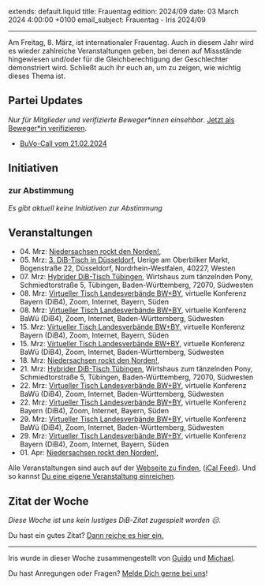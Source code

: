 
extends: default.liquid
title: Frauentag
edition: 2024/09
date: 03 March 2024 4:00:00 +0100
email_subject: Frauentag - Iris 2024/09

---
Am Freitag, 8. März, ist internationaler Frauentag. Auch in diesem Jahr wird es wieder zahlreiche Veranstaltungen geben, bei denen auf Missstände hingewiesen und/oder für die Gleichberechtigung der Geschlechter demonstriert wird. Schließt auch ihr euch an, um zu zeigen, wie wichtig dieses Thema ist.


## Partei Updates

_Nur für Mitglieder und verifizierte Beweger\*innen einsehbar_. [Jetzt als Beweger\*in verifizieren](https://dib.de/bewegerin-werden/).

 - [BuVo-Call vom 21.02.2024](https://marktplatz.dib.de/t/buvo-call-vom-21-02-2024/40214)

## Initiativen

### zur Abstimmung
_Es gibt aktuell keine Initiativen zur Abstimmung_

## Veranstaltungen

 - 04.&nbsp;Mrz: [Niedersachsen rockt den Norden!](https://dib.de/events/niedersachsen-call-2024-03-04/), 
 - 05.&nbsp;Mrz: [3. DiB-Tisch in Düsseldorf](https://dib.de/events/3-dib-tisch-in-duesseldorf-im-uerige-oberbilker-markt/), Uerige am Oberbilker Markt, Bogenstraße 22, Düsseldorf, Nordrhein-Westfalen, 40227, Westen
 - 07.&nbsp;Mrz: [Hybrider DiB-Tisch Tübingen](https://dib.de/events/virtueller-tisch-tuebingen-2024-03-07/), Wirtshaus zum tänzelnden Pony, Schmiedtorstraße 5, Tübingen, Baden-Württemberg, 72070, Südwesten
 - 08.&nbsp;Mrz: [Virtueller Tisch Landesverbände BW+BY](https://dib.de/events/virtueller-tisch-landesverbaende-bwby-2-2024-03-08/), virtuelle Konferenz Bayern (DiB4), Zoom, Internet, Bayern, Süden
 - 08.&nbsp;Mrz: [Virtueller Tisch Landesverbände BW+BY](https://dib.de/events/virtueller-tisch-landesverbaende-bwby-3-2024-03-08/), virtuelle Konferenz BaWü (DiB4), Zoom, Internet, Baden-Württemberg, Südwesten
 - 15.&nbsp;Mrz: [Virtueller Tisch Landesverbände BW+BY](https://dib.de/events/virtueller-tisch-landesverbaende-bwby-2-2024-03-15/), virtuelle Konferenz Bayern (DiB4), Zoom, Internet, Bayern, Süden
 - 15.&nbsp;Mrz: [Virtueller Tisch Landesverbände BW+BY](https://dib.de/events/virtueller-tisch-landesverbaende-bwby-3-2024-03-15/), virtuelle Konferenz BaWü (DiB4), Zoom, Internet, Baden-Württemberg, Südwesten
 - 18.&nbsp;Mrz: [Niedersachsen rockt den Norden!](https://dib.de/events/niedersachsen-call-2024-03-18/), 
 - 21.&nbsp;Mrz: [Hybrider DiB-Tisch Tübingen](https://dib.de/events/virtueller-tisch-tuebingen-2024-03-21/), Wirtshaus zum tänzelnden Pony, Schmiedtorstraße 5, Tübingen, Baden-Württemberg, 72070, Südwesten
 - 22.&nbsp;Mrz: [Virtueller Tisch Landesverbände BW+BY](https://dib.de/events/virtueller-tisch-landesverbaende-bwby-3-2024-03-22/), virtuelle Konferenz BaWü (DiB4), Zoom, Internet, Baden-Württemberg, Südwesten
 - 22.&nbsp;Mrz: [Virtueller Tisch Landesverbände BW+BY](https://dib.de/events/virtueller-tisch-landesverbaende-bwby-2-2024-03-22/), virtuelle Konferenz Bayern (DiB4), Zoom, Internet, Bayern, Süden
 - 29.&nbsp;Mrz: [Virtueller Tisch Landesverbände BW+BY](https://dib.de/events/virtueller-tisch-landesverbaende-bwby-3-2024-03-29/), virtuelle Konferenz BaWü (DiB4), Zoom, Internet, Baden-Württemberg, Südwesten
 - 29.&nbsp;Mrz: [Virtueller Tisch Landesverbände BW+BY](https://dib.de/events/virtueller-tisch-landesverbaende-bwby-2-2024-03-29/), virtuelle Konferenz Bayern (DiB4), Zoom, Internet, Bayern, Süden
 - 01.&nbsp;Apr: [Niedersachsen rockt den Norden!](https://dib.de/events/niedersachsen-call-2024-04-01/),


Alle Veranstaltungen sind auch auf der [Webseite zu finden](https://dib.de/veranstaltungen/), ([iCal Feed](https://dib.de/?ical=1)). Und so kannst [Du eine eigene Veranstaltung einreichen](https://marktplatz.dib.de/t/eine-veranstaltung-auf-der-webseite-einreichen/21379).


## Zitat der Woche
_Diese Woche ist uns kein lustiges DiB-Zitat zugespielt worden ☹._

Du hast ein gutes Zitat? [Dann reiche es hier ein.](https://marktplatz.dib.de/t/fortsetzung-lustige-dib-zitate/24431)


---

Iris wurde in dieser Woche zusammengestellt von [Guido](https://marktplatz.dib.de/u/Guido/) und [Michael](https://marktplatz.dib.de/u/MichaelVoss/).

Du hast Anregungen oder Fragen? [Melde Dich gerne bei uns](https://marktplatz.dib.de/t/neu-iris-die-woechtliche-zusammenfasssung-zum-sonntagsbrunch/10990)!

